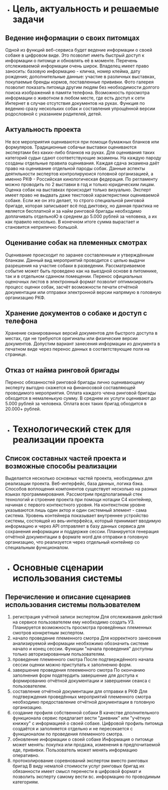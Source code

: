 - # Цель, актуальность и решаемые задачи

## Ведение информации о своих питомцах
Одной из функций веб-сервиса будет ведение информации о своей собаке в цифровом виде.
Это позволит иметь быстрый доступ к информации о питомце и обновлять её в моменте. Перечень отслеживаемой информации очень широк. Владелец имеет право заносить: базовую информацию - кличка, номер клейма, дату рождения; дополнительные данные: участие в различных выставках, покупаемые бренды кормов, поставленные прививки.
Фото галерея позволит показать питомца другим людям без необходимости долгого поиска изображений в памяти телефона.
Возможность просмотра информации о животном в любом месте, где есть доступ к сети Интернет в случае отсутствия документов на руках.
Функция по ведению сразу нескольких собак и составления упрощённой версии родословной с указанием родителей, детей.

## Актуальность проекта
Не все мероприятия оцениваются при помощи бумажных бланков или формуляров. Традиционные собачьи выставки оцениваются экспертами без каких-либо бланков на руках.
Для оценивания таких категорий судьи сдают соответствующие экзамены. На каждую пароду созданы отдельные правила оценивания. Каждая сдача экзамена даёт право на оценивание отдельной пароды собак. Данные аспекты деятнльности экспертов контролируюися головной организацией, а именно РКФ - Российская кинологическая федерация. По регламенту можно проводить по 2 выставки в год и только юридическим лицам.
Оценка собак на выставках происходит только визуально. Эксперт имеет право не выдвать даже текстовой характеристики оцениваемой собаке. Если же он это делает, то строго специальной ринговой бригаде, которая записывает всё под диктовку, но данная практика не является бесплатной и за найм ринговой бригады необходимо доплачивать отдельноЮ в среднем до 5.000 рублей за человека, а их как правило несколько. В конечном итоге сумма вырастает и становится неприлично большой.

## Оценивание собак на племенных смотрах
Оценивание происходит по заранее составленным и утверждённым бланкам. Данный вид мероприятий проводится с целью выдачи разрешения на участие собаки в разведении. Рассматриваемое событие может быть проведено как на выездной основе в питомнике, так и в отдельном сданном помещении.
Перенос официальных оценочных листов в электронный формат позволит оптимизировать процесс оценки собак, засчёт возможности печати отчётной документации или отправки электронной версии напрямую в головную организацию РКФ.

## Хранение документов о собаке и доступ с телефона
Хранение сканированных версий документов для быстрого доступа в местах, где не требуются оригиналы или физические версии документов. Допустим вариант занесения информации из документа в печатном виде через перенос данных в соответствующие поля на странице.

## Отказ от найма ринговой бригады
Перенос обязанностей ринговой бригады лично оценивающему эксперту выгодно скажется на финаносовой составляющей проводимого мероприятия. Оплата каждого члена ринговой бригады обходится в немаленькую сумму. В среднем их услуги оценивают до 5.000 рублей за человека. Оплата всех таких бригад обходится в 20.000+ рублей.

- # Технологический стек для реализации проекта
## Список составных частей проекта и возможные способы реализации
Выделается несколько основных частей проекта, необходимых для реализации проекта.
Веб-интерфейс, база данных, логика бэка. Способов воплощения компонентов существует несколько на разных языках программирования. Рассмотрим предполагаемый стек технологий и строение проекта при помощи нотации C4 контейнер, начиная с первого контекстного уровня.
На контекстном уровне указываются лишь один актор и один системный элемент - сама система. Уровень контейнера показывает внутреннее устройство системы, состоящей из веь-интерфейса, который принимает вводимую информацию и через API отправляет в базу данных сервиса для сохранения информации и поддержке сессии. Планируется генерация отчётной документации в формате word для отправки в головную организацию, что реализуется через отдельный контейнер со специальным функционалом.

- # Основные сценарии использования системы
## Перечисление и описание сценариев использования системы пользователем
1) регистрация учётной записи экспертом
Для отслеживания действий на сервисе пользователем ему необходимо создать УЗ. Планируется возможность просмотра проведённых племенных смотров конкретным экспертом.
2) начало проведение племенного смотра
Для корректного занесения анализируемой информации необхожимо обозначить системе начало и конец сессии. Функции "начала проведения" доступны только авторизированным пользователям.
3) проведение племенного смотра
После подтверждённого начала сессии оценки можно приступать к заполнению форм.
4) завершение проведения плееменного смотра
По окончанию заполнения форм подвтердить завершение для доступа к формированию отчётной документации и завершении сеанса с пользователем.
5) составление отчётной документации для отправки в РКФ
Для подтверждения проведённых мероприятий племенного смотра необходимо предоставление отчётной документации в головную организацию.
6) создание профиля собственной собаки
В качестве дполнительного функционала сервис предлагает вести "дневник" или "учётную книжку" с информацией о своей собаке. Цифровой профиль питомца создаётся и заполняется отдельно и не пересекается с функционалом по проведения племенного смотра.
7) обновление информации о своей собаке
Информация о питомце может менять: покупка или продажа, изменения в предпочитаемой еде, прививки. Пользователь может менять информацию оперативно. 
8) протоколирование соревнований экспертом вместо ринговых бригад
В виду немалой стоимости услуг ринговых бригад их обязанности имеет смысл перенести в цифровой формат и позволить эксперту самому вести вс. информацию по проводимым категориям.

